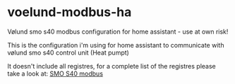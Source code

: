 # voelund-modbus-ha
Vølund smo s40 modbus configuration for home assistant - use at own risk!


This is the configuration i'm using for home assistant to communicate with vølund smo s40 control unit (Heat pumpt)

It doesn't include all registres, for a complete list of the registres please take a look at: 
[SMO S40 modbus](https://www.nibe.eu/download/18.3db69dc1795e0d992c5722/1622634529178/Modbus%20S-series%20EN%20M12676EN-1.pdf)
